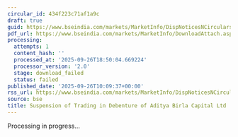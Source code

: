 ```yaml
---
circular_id: 434f223c71af1a9c
draft: true
guid: https://www.bseindia.com/markets/MarketInfo/DispNoticesNCirculars.aspx?Noticeid={2F881DA3-8F95-4014-90A9-CB7040A2A99A}&noticeno=20250926-21&dt=09/26/2025&icount=21&totcount=76&flag=0
pdf_url: https://www.bseindia.com/markets/MarketInfo/DownloadAttach.aspx?id=20250926-21&attachedId=
processing:
  attempts: 1
  content_hash: ''
  processed_at: '2025-09-26T18:50:04.669224'
  processor_version: '2.0'
  stage: download_failed
  status: failed
published_date: '2025-09-26T10:09:37+00:00'
rss_url: https://www.bseindia.com/markets/MarketInfo/DispNoticesNCirculars.aspx?Noticeid={2F881DA3-8F95-4014-90A9-CB7040A2A99A}&noticeno=20250926-21&dt=09/26/2025&icount=21&totcount=76&flag=0
source: bse
title: Suspension of Trading in Debenture of Aditya Birla Capital Ltd
---
```


Processing in progress...
